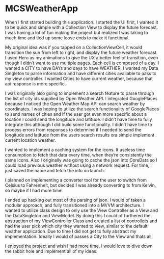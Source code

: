 # MCSWeatherApp

When I first started building this application. I started the UI first, I wanted it to be quick and simple with a Collection View to display the future forecast. I was having a lot of fun making the project but realized I was taking to much time and tied up some loose ends to make it functional.

My original idea was if you tapped on a CollectionViewCell, it would transition the sun from left to right, and display the future weather forecast. I used Hero as my animations to give the UX a better feel of transition, even though I didn’t want to use multiple pages. Each cell is composed of a day. I wanted a CITY to have DAYs and days to have WEATHER. I wanted my Data Singleton to parse information and have different cities available to pass to my view controller. I wanted Cities to have current weather, because that api response is more specific. 

I was originally also going to implement a search feature to parse through the list of city ids supplied by Open Weather API. I integrated GooglePlaces because I noticed the Open Weather Map API can search weather by coordinates. I was hoping to utilize the search functionality of GooglePlaces to send names of cities and if the user got even more specific about a location I could send the longitude and latitude. I didn’t have time to fully integrate this although I did build some functionality. I didn’t have time to process errors from responses to determine if I needed to send the longitude and latitude from the users search results ora simple implement current location weather. 

I wanted to implement a caching system for the icons. It useless time consumption to fetch that data every time, when they’re consistently the same icons. Also I originally was going to cache the json into CoreData so I could load previous weather without using a network request. For time, I just saved the name and fetch the info on launch. 

I planned on implementing a converter tool for the user to switch from Celsius to Fahrenheit, but decided I was already converting to from Kelvin, so maybe if I had more time. 

I ended up hacking out most of the parsing of json. I would of taken a modular approach, and fully transitioned into a MVVM architecture. I wanted to utilize class design to only use the View Controller as a View and the DataSingleton and ViewModel. By doing this I could of furthered the abstraction of my ViewController Class and created a list of controllers and had the user pick which city they wanted to view, similar to the default weather application. Due to time I did not get to fully abstract my implementation. Ideally I would of passes a City to the View and thats all. 

I enjoyed the project and wish I had more time, I would love to dive down the rabbit hole and implement all of my ideas. 
